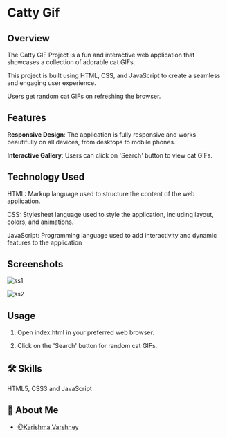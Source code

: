 
# Catty Gif



## Overview

The Catty GIF Project is a fun and interactive web application that showcases a collection of adorable cat GIFs.

This project is built using HTML, CSS, and JavaScript to create a seamless and engaging user experience. 

Users get random cat GIFs on refreshing the browser.
## Features

**Responsive Design**: The application is fully responsive and works beautifully on all devices, from desktops to mobile phones.

**Interactive Gallery**: Users can click on 'Search' button to view cat GIFs.



 


## Technology Used

HTML: Markup language used to structure the content of the web application.

CSS: Stylesheet language used to style the application, including layout, colors, and animations.

JavaScript: Programming language used to add interactivity and dynamic features to the application
## Screenshots

![ss1](https://i.imgur.com/UT43k7K.png)


![ss2](https://i.imgur.com/wxmwgBC.png)








## Usage

1. Open index.html in your preferred web browser.

2. Click on the 'Search' button for random cat GIFs.
## 🛠 Skills

HTML5, CSS3 and JavaScript

## 🚀 About Me

- [@Karishma Varshney](https://github.com/Karishma-Varshney)
